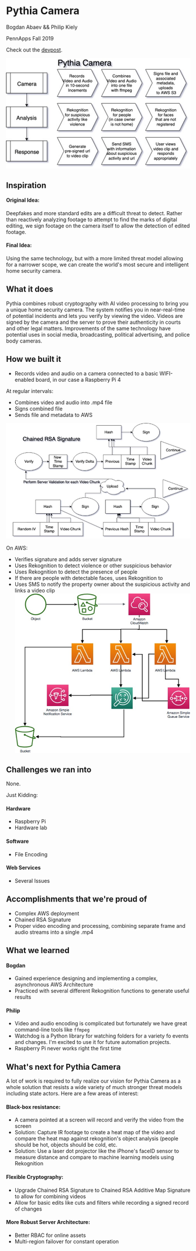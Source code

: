 # Pythia Camera

Bogdan Abaev && Philip Kiely 

PennApps Fall 2019


Check out the [devpost](https://github.com/philipkiely/Pythia).

![Pythia Diagram](https://raw.githubusercontent.com/philipkiely/Pythia/master/images/PythiaCamera.jpg)

## Inspiration

#### Original Idea: 

Deepfakes and more standard edits are a difficult threat to detect. Rather than reactively analyzing footage to attempt to find the marks of digital editing, we sign footage on the camera itself to allow the detection of edited footage.

#### Final Idea:

Using the same technology, but with a more limited threat model allowing for a narrower scope, we can create the world's most secure and intelligent home security camera. 

## What it does

Pythia combines robust cryptography with AI video processing to bring you a unique home security camera. The system notifies you in near-real-time of potential incidents and lets you verify by viewing the video. Videos are signed by the camera and the server to prove their authenticity in courts and other legal matters. Improvements of the same technology have potential uses in social media, broadcasting, political advertising, and police body cameras.

## How we built it

* Records video and audio on a camera connected to a basic WIFI-enabled board, in our case a Raspberry Pi 4

At regular intervals:
* Combines video and audio into .mp4 file
* Signs combined file
* Sends file and metadata to AWS

![Signing](https://raw.githubusercontent.com/philipkiely/Pythia/master/images/ChainedRSASignature.jpg)

On AWS:
* Verifies signature and adds server signature
* Uses Rekognition to detect violence or other suspicious behavior
* Uses Rekognition to detect the presence of people
* If there are people with detectable faces, uses Rekognition to 
* Uses SMS to notify the property owner about the suspicious activity and links a video clip
![AWS](https://raw.githubusercontent.com/philipkiely/Pythia/master/images/AWSArchitecture.jpg)


## Challenges we ran into

None.

Just Kidding:

#### Hardware

* Raspberry Pi
* Hardware lab

#### Software

* File Encoding

#### Web Services

* Several Issues

## Accomplishments that we're proud of

* Complex AWS deployment
* Chained RSA Signature
* Proper video encoding and processing, combining separate frame and audio streams into a single .mp4

## What we learned

#### Bogdan
* Gained experience designing and implementing a complex, asynchronous AWS Architecture
* Practiced with several different Rekognition functions to generate useful results

#### Philip
* Video and audio encoding is complicated but fortunately we have great command-line tools like `ffmpeg`
* Watchdog is a Python library for watching folders for a variety fo events and changes. I'm excited to use it for future automation projects.
* Raspberry Pi never works right the first time

## What's next for Pythia Camera
A lot of work is required to fully realize our vision for Pythia Camera as a whole solution that resists a wide variety of much stronger threat models including state actors. Here are a few areas of interest:

#### Black-box resistance:
* A camera pointed at a screen will record and verify the video from the screen
* Solution: Capture IR footage to create a heat map of the video and compare the heat map against rekognition's object analysis (people should be hot, objects should be cold, etc.
* Solution: Use a laser dot projector like the iPhone's faceID sensor to measure distance and compare to machine learning models using Rekognition

#### Flexible Cryptography:
* Upgrade Chained RSA Signature to Chained RSA Additive Map Signature to allow for combining videos
* Allow for basic edits like cuts and filters while recording a signed record of changes

#### More Robust Server Architecture:
* Better RBAC for online assets
* Multi-region failover for constant operation
